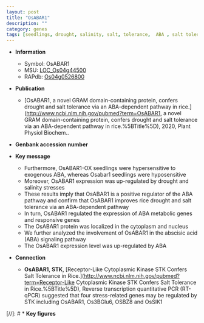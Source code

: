 ```yaml
---
layout: post
title: "OsABAR1"
description: ""
category: genes
tags: [seedlings, drought, salinity, salt, tolerance,  ABA , salt tolerance, cytoplasm, nucleus, salinity stress, abscisic acid, ABA]
---
```


* **Information**  
    + Symbol: OsABAR1  
    + MSU: [LOC_Os04g44500](http://rice.uga.edu/cgi-bin/ORF_infopage.cgi?orf=LOC_Os04g44500)  
    + RAPdb: [Os04g0526800](https://rapdb.dna.affrc.go.jp/locus/?name=Os04g0526800)  

* **Publication**  
    + [OsABAR1, a novel GRAM domain-containing protein, confers drought and salt tolerance via an ABA-dependent pathway in rice.](http://www.ncbi.nlm.nih.gov/pubmed?term=OsABAR1, a novel GRAM domain-containing protein, confers drought and salt tolerance via an ABA-dependent pathway in rice.%5BTitle%5D), 2020, Plant Physiol Biochem..

* **Genbank accession number**  

* **Key message**  
    + Furthermore, OsABAR1-OX seedlings were hypersensitive to exogenous ABA, whereas Osabar1 seedlings were hyposensitive
    + Moreover, OsABAR1 expression was up-regulated by  drought and salinity stresses
    + These results imply that OsABAR1 is a positive regulator of the ABA pathway and confirm that OsABAR1 improves rice drought and salt tolerance via an ABA-dependent pathway
    + In turn, OsABAR1 regulated the expression of ABA metabolic genes and responsive genes
    + The OsABAR1 protein was localized in  the cytoplasm and nucleus
    + We further analyzed the involvement of OsABAR1 in the abscisic acid (ABA) signaling pathway
    + The OsABAR1 expression level was up-regulated by ABA

* **Connection**  
    + __OsABAR1__, __STK__, [Receptor-Like Cytoplasmic Kinase STK Confers Salt Tolerance in Rice.](http://www.ncbi.nlm.nih.gov/pubmed?term=Receptor-Like Cytoplasmic Kinase STK Confers Salt Tolerance in Rice.%5BTitle%5D),  Reverse transcription quantitative PCR (RT-qPCR) suggested that four stress-related genes may be regulated by STK including OsABAR1, Os3BGlu6, OSBZ8 and OsSIK1

[//]: # * **Key figures**  


